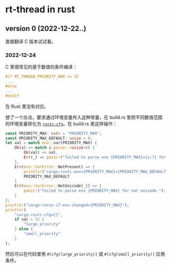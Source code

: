 ﻿# rt-thread in rust

## version 0 (2022-12-22..)

直接翻译 C 版本试试看。

### 2022-12-24

C 里很常见的基于数值的条件编译：

```c
#if RT_THREAD_PRIORITY_MAX <= 32
...
#else
...
#endif
```

在 Rust 里没有对应。

想了一个办法，要求通过环境变量传入这种常量，在 build.rs 里把不同数值范围的环境变量转化为 [`rustc-cfg`](https://doc.rust-lang.org/cargo/reference/build-scripts.html#cargorustc-cfgkeyvalue)。在 build.rs 里这样操作：

```rust
const PRIORITY_MAX: &str = "PRIORITY_MAX";
const PRIORITY_MAX_DEFAULT: usize = 8;
let val = match env::var(PRIORITY_MAX) {
    Ok(s) => match s.parse::<usize>() {
        Ok(val) => val,
        Err(_) => panic!("failed to parse env {PRIORITY_MAX}={s:?} for not a number."),
    },
    Err(env::VarError::NotPresent) => {
        println!("cargo:rustc-env={PRIORITY_MAX}={PRIORITY_MAX_DEFAULT}");
        PRIORITY_MAX_DEFAULT
    }
    Err(env::VarError::NotUnicode(_)) => {
        panic!("failed to parse env {PRIORITY_MAX} for not unicode.");
    }
};
println!("cargo:rerun-if-env-changed={PRIORITY_MAX}");
println!(
    "cargo:rustc-cfg={}",
    if val > 32 {
        "large_priority"
    } else {
        "small_priority"
    }
);
```

然后可以在代码里用 `#[cfg(large_priority)]` 或 `#[cfg(small_priority)]` 应用条件。
